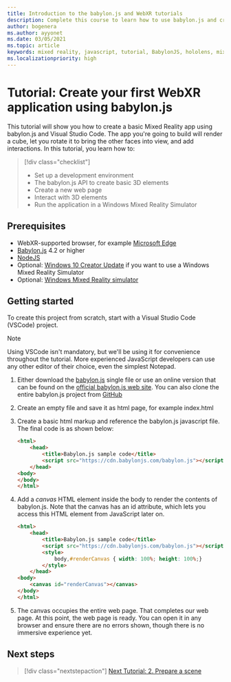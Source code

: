```yaml
---
title: Introduction to the babylon.js and WebXR tutorials
description: Complete this course to learn how to use babylon.js and create basic Mixed Reality application.
author: bogenera
ms.author: ayyonet
ms.date: 03/05/2021
ms.topic: article
keywords: mixed reality, javascript, tutorial, BabylonJS, hololens, mixed reality, UWP, Windows 10, WebXR, immersive web
ms.localizationpriority: high
---
```


# Tutorial: Create your first WebXR application using babylon.js

This tutorial will show you how to create a basic Mixed Reality app using babylon.js and Visual Studio Code. The app you're going to build will render a cube, let you rotate it to bring the other faces into view, and add interactions. In this tutorial, you learn how to:

> [!div class="checklist"]
> * Set up a development environment
> * The babylon.js API to create basic 3D elements  
> * Create a new web page
> * Interact with 3D elements
> * Run the application in a Windows Mixed Reality Simulator

## Prerequisites

* WebXR-supported browser, for example [Microsoft Edge](../../../../whats-new/new-microsoft-edge.md)
* [Babylon.js](https://doc.babylonjs.com/divingDeeper/developWithBjs/frameworkVers) 4.2 or higher
* [NodeJS](https://nodejs.org/)
* Optional: [Windows 10 Creator Update](https://www.microsoft.com/software-download/windows10) if you want to use a Windows Mixed Reality Simulator
* Optional: [Windows Mixed Reality simulator](../../../platform-capabilities-and-apis/using-the-windows-mixed-reality-simulator.md)

## Getting started

To create this project from scratch, start with a Visual Studio Code (VSCode) project.

> [!NOTE]
> Using VSCode isn't mandatory, but we'll be using it for convenience throughout the tutorial. More experienced JavaScript developers can use any other editor of their choice, even the simplest Notepad.

1. Either download the [babylon.js](https://doc.babylonjs.com/divingDeeper/developWithBjs/frameworkVers) single file or use an online version that can be found on the [official babylon.js web site](https://doc.babylonjs.com/divingDeeper/developWithBjs/frameworkVers). You can also clone the entire babylon.js project from [GitHub](https://github.com/BabylonJS/Babylon.js)
1. Create an empty file and save it as html page, for example index.html
1. Create a basic html markup and reference the babylon.js javascript file. The final code is as shown below:

    ```html
    <html>
        <head>
            <title>Babylon.js sample code</title>
            <script src="https://cdn.babylonjs.com/babylon.js"></script>
        </head>
    <body>
    </body>
    </html>
    ```

1. Add a *canvas* HTML element inside the body to render the contents of babylon.js. Note that the canvas has an id attribute, which lets you access this HTML element from JavaScript later on.

    ```html
    <html>
        <head>
            <title>Babylon.js sample code</title>
            <script src="https://cdn.babylonjs.com/babylon.js"></script>
            <style>
                body,#renderCanvas { width: 100%; height: 100%;}
            </style>
        </head>
    <body>
        <canvas id="renderCanvas"></canvas>
    </body>
    </html>
    ```

1. The canvas occupies the entire web page. That completes our web page. At this point, the web page is ready. You can open it in any browser and ensure there are no errors shown, though there is no immersive experience yet.

## Next steps

> [!div class="nextstepaction"]
> [Next Tutorial: 2. Prepare a scene](prepare-scene-02.md)